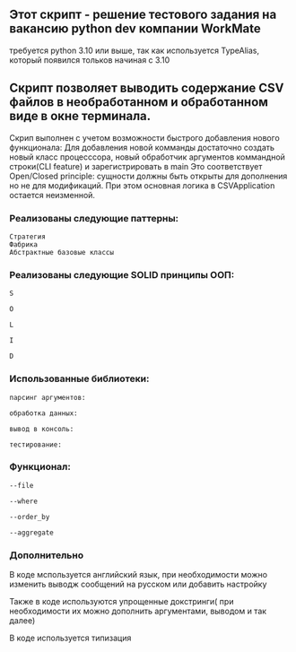 ## Этот скрипт - решение тестового задания на вакансию python dev компании WorkMate

требуется python 3.10 или выше, так как используется TypeAlias, который появился тольков начиная с 3.10

## Скрипт позволяет выводить содержание CSV файлов в необработанном и обработанном виде  в окне терминала.

Скрип выполнен с учетом возможности быстрого добавления нового функционала:
Для добавления новой комманды достаточно создать новый класс процесссора,
новый обработчик аргументов коммандной строки(CLI feature) и зарегистрировать в main
Это соответствует Open/Closed principle: сущности должны быть открыты для дополнения но не для модификаций. При этом основная логика в CSVApplication остается неизменной.

### Реализованы следующие паттерны:

    Стратегия
    Фабрика
    Абстрактные базовые классы


### Реализованы следующие SOLID принципы ООП:

    S

    O

    L

    I

    D

### Использованные библиотеки:

    парсинг аргументов:

    обработка данных:

    вывод в консоль:

    тестирование:

### Функционал:

    --file

    --where

    --order_by

    --aggregate

### Дополнительно

В коде мспользуется английский язык, при необходимости можно изменить выводж сообщений на русском или добавить настройку

Также в коде используются упрощенные докстринги( при необходимости их можно дополнить аргументами, выводом и так далее)

В коде используется типизация 